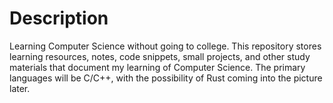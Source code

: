 # Description
Learning Computer Science without going to college. This repository stores learning resources, notes, code snippets, small projects, and other study materials that document my learning of Computer Science. The primary languages will be C/C++, with the possibility of Rust coming into the picture later.
